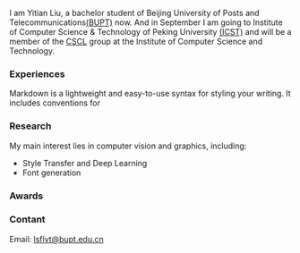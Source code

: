 I am Yitian Liu, a bachelor student of Beijing University of Posts and Telecommunications[(BUPT)](https://www.bupt.edu.cn/) now. And in September I am going to Institute of Computer Science & Technology of Peking University [(ICST)](http://www.icst.pku.edu.cn) and will be a member of the [CSCL](https://59.108.48.27/cscl) group at the Institute of Computer Science and Technology.

### Experiences

Markdown is a lightweight and easy-to-use syntax for styling your writing. It includes conventions for

### Research
My main interest lies in computer vision and graphics, including:

* Style Transfer and Deep Learning
* Font generation

### Awards

### Contant
Email: lsflyt@bupt.edu.cn
